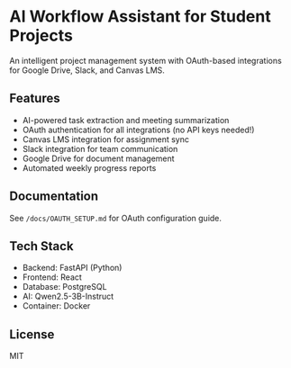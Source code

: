 # AI Workflow Assistant for Student Projects

An intelligent project management system with OAuth-based integrations for Google Drive, Slack, and Canvas LMS.

## Features
- AI-powered task extraction and meeting summarization
- OAuth authentication for all integrations (no API keys needed!)
- Canvas LMS integration for assignment sync
- Slack integration for team communication
- Google Drive for document management
- Automated weekly progress reports

## Documentation

See `/docs/OAUTH_SETUP.md` for OAuth configuration guide.

## Tech Stack
- Backend: FastAPI (Python)
- Frontend: React
- Database: PostgreSQL
- AI: Qwen2.5-3B-Instruct
- Container: Docker

## License
MIT
